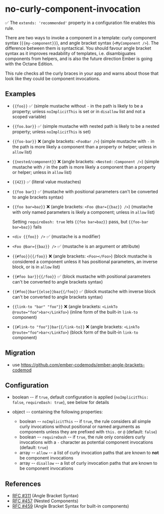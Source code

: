 # no-curly-component-invocation

:white_check_mark: The `extends: 'recommended'` property in a configuration file enables this rule.

There are two ways to invoke a component in a template: curly component syntax
(`{{my-component}}`), and angle bracket syntax (`<MyComponent />`). The
difference between them is syntactical. You should favour angle bracket syntax
as it improves readability of templates, i.e. disambiguates components from
helpers, and is also the future direction Ember is going with the Octane
Edition.

This rule checks all the curly braces in your app and warns about those that
look like they could be component invocations.

## Examples

- `{{foo}}` ✅
  (simple mustache without `-` in the path is likely to be a property; unless
  `noImplicitThis` is set or in `disallow` list and not a scoped variable)

- `{{foo.bar}}` ✅
  (simple mustache with nested path is likely to be a nested property; unless
  `noImplicitThis` is set)

- `{{foo-bar}}` ❌ (angle brackets: `<FooBar />`)
  (simple mustache with `-` in the path is more likely a component than a
  property or helper; unless in `allow` list)

- `{{nested/component}}` ❌ (angle brackets: `<Nested::Component />`)
  (simple mustache with `/` in the path is more likely a component than a
  property or helper; unless in `allow` list)

- `{{42}}` ✅
  (literal value mustaches)

- `{{foo bar}}` ✅
  (mustache with positional parameters can't be converted to angle brackets
  syntax)

- `{{foo bar=baz}}` ❌ (angle brackets: `<Foo @bar={{baz}} />`)
  (mustache with only named parameters is likely a component; unless in
  `allow` list)

  Setting `requireDash: true` lets `{{foo bar=baz}}` pass, but
  `{{foo-bar bar=baz}}` fails

- `<div {{foo}} />` ✅
  (mustache is a modifier)

- `<Foo @bar={{baz}} />` ✅
  (mustache is an argument or attribute)

- `{{#foo}}{{/foo}}` ❌ (angle brackets: `<Foo></Foo>`)
  (block mustache is considered a component unless it has positional
  parameters, an inverse block, or is in `allow` list)

- `{{#foo bar}}{{/foo}}` ✅
  (block mustache with positional parameters can't be converted to angle
  brackets syntax)

- `{{#foo}}bar{{else}}baz{{/foo}}` ✅
  (block mustache with inverse block can't be converted to angle
  brackets syntax)

- `{{link-to "bar" "foo"}}` ❌ (angle brackets: `<LinkTo @route="foo">bar</LinkTo>`)
  (inline form of the built-in `link-to` component)

- `{{#link-to "foo"}}bar{{/link-to}}` ❌ (angle brackets: `<LinkTo @route="foo">bar</LinkTo>`)
  (block form of the built-in `link-to` component)

## Migration

- use <https://github.com/ember-codemods/ember-angle-brackets-codemod>

## Configuration

- boolean -- if `true`, default configuration is applied
  (`noImplicitThis: false`, `requireDash: true`), see below for details

- object -- containing the following properties:
  - boolean -- `noImplicitThis` -- if `true`, the rule considers all simple
    curly invocations without positional or named arguments as components unless
    they are prefixed with `this.` or `@`
    (default: `false`)
  - boolean -- `requireDash` -- if `true`, the rule only considers curly
    invocations with a `-` character as potential component invocations
    (default: `true`)
  - array -- `allow` -- a list of curly invocation paths that are known to
    **not** be component invocations
  - array -- `disallow` -- a list of curly invocation paths that are known to
    be component invocations

## References

- [RFC #311](https://github.com/emberjs/rfcs/pull/311) (Angle Bracket Syntax)
- [RFC #457](https://github.com/emberjs/rfcs/pull/457) (Nested Components)
- [RFC #459](https://github.com/emberjs/rfcs/pull/459) (Angle Bracket Syntax for built-in components)
